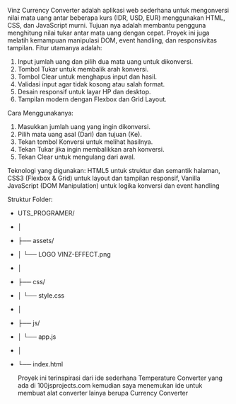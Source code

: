 Vinz Currency Converter adalah aplikasi web sederhana untuk mengonversi nilai mata uang antar beberapa kurs (IDR, USD, EUR) menggunakan HTML, CSS, dan JavaScript murni.
Tujuan nya adalah membantu pengguna menghitung nilai tukar antar mata uang dengan cepat. Proyek ini juga melatih kemampuan manipulasi DOM, event handling, dan responsivitas tampilan.
Fitur utamanya adalah:
1. Input jumlah uang dan pilih dua mata uang untuk dikonversi.
2. Tombol Tukar untuk membalik arah konversi.
3. Tombol Clear untuk menghapus input dan hasil.
4. Validasi input agar tidak kosong atau salah format.
5. Desain responsif untuk layar HP dan desktop.
6. Tampilan modern dengan Flexbox dan Grid Layout.

Cara Menggunakanya:
1. Masukkan jumlah uang yang ingin dikonversi.
2. Pilih mata uang asal (Dari) dan tujuan (Ke).
3. Tekan tombol Konversi untuk melihat hasilnya.
4. Tekan Tukar jika ingin membalikkan arah konversi.
5. Tekan Clear untuk mengulang dari awal.

Teknologi yang digunakan: HTML5 untuk struktur dan semantik halaman, CSS3 (Flexbox & Grid) untuk layout dan tampilan responsif, Vanilla JavaScript (DOM Manipulation) untuk logika konversi dan event handling

Struktur Folder:
- UTS_PROGRAMER/
- │
- ├── assets/
- │   └── LOGO VINZ-EFFECT.png
- │
- ├── css/
- │   └── style.css
- │
- ├── js/
- │   └── app.js
- │
- └── index.html

  Proyek ini terinspirasi dari ide sederhana Temperature Converter yang ada di 100jsprojects.com kemudian saya menemukan ide untuk membuat alat converter lainya berupa Currency Converter
